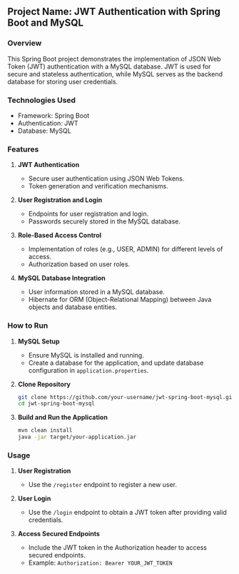 ## Project Name: JWT Authentication with Spring Boot and MySQL

### Overview
This Spring Boot project demonstrates the implementation of JSON Web Token (JWT) authentication with a MySQL database. JWT is used for secure and stateless authentication, while MySQL serves as the backend database for storing user credentials.

### Technologies Used
- Framework: Spring Boot
- Authentication: JWT
- Database: MySQL

### Features

1. **JWT Authentication**
    - Secure user authentication using JSON Web Tokens.
    - Token generation and verification mechanisms.

2. **User Registration and Login**
    - Endpoints for user registration and login.
    - Passwords securely stored in the MySQL database.

3. **Role-Based Access Control**
    - Implementation of roles (e.g., USER, ADMIN) for different levels of access.
    - Authorization based on user roles.

4. **MySQL Database Integration**
    - User information stored in a MySQL database.
    - Hibernate for ORM (Object-Relational Mapping) between Java objects and database entities.

### How to Run

1. **MySQL Setup**
    - Ensure MySQL is installed and running.
    - Create a database for the application, and update database configuration in `application.properties`.

2. **Clone Repository**
    ```bash
    git clone https://github.com/your-username/jwt-spring-boot-mysql.git
    cd jwt-spring-boot-mysql
    ```

3. **Build and Run the Application**
    ```bash
    mvn clean install
    java -jar target/your-application.jar
    ```

### Usage

1. **User Registration**
    - Use the `/register` endpoint to register a new user.

2. **User Login**
    - Use the `/login` endpoint to obtain a JWT token after providing valid credentials.

3. **Access Secured Endpoints**
    - Include the JWT token in the Authorization header to access secured endpoints.
    - Example: `Authorization: Bearer YOUR_JWT_TOKEN`
